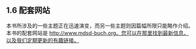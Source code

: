 ## 1.6 配套网站
本书所涉及的一些主题正在迅速演变，而另一些主题则因篇幅所限只能略作介绍。本书的配套网站是 http://www.mdsd-buch.org。您可以在那里找到最新信息，以及我们定期更新的有趣链接。
